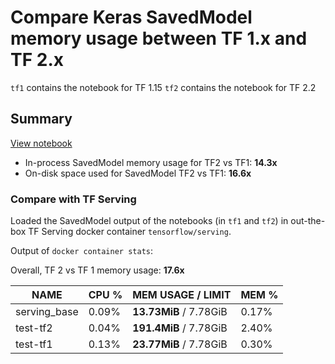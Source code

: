 # Compare Keras SavedModel memory usage between TF 1.x and TF 2.x

`tf1` contains the notebook for TF 1.15
`tf2` contains the notebook for TF 2.2


## Summary

[View notebook](Memory%20usage%20analysis%20TF%20Keras%201.15%20v%202.2.ipynb)

- In-process SavedModel memory usage for TF2 vs TF1: **14.3x**
- On-disk space used for SavedModel TF2 vs TF1: **16.6x**

### Compare with TF Serving

Loaded the SavedModel output of the notebooks (in `tf1` and `tf2`) in out-the-box TF Serving docker container `tensorflow/serving`. 

Output of `docker container stats`:

Overall, TF 2 vs TF 1 memory usage: **17.6x**

| NAME      | CPU %     | **MEM USAGE** / LIMIT     | MEM % |
| -         | -         | -                         | -     |
| serving_base | 0.09%  | **13.73MiB** / 7.78GiB    | 0.17% |
| test-tf2  | 0.04%     | **191.4MiB** / 7.78GiB    | 2.40% |
| test-tf1  | 0.13%     | **23.77MiB** / 7.78GiB    | 0.30% |